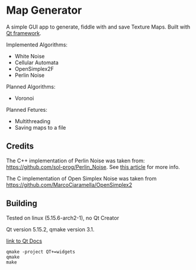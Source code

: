 # Map Generator

A simple GUI app to generate, fiddle with and save Texture Maps.
Built with [Qt framework](https://qt.io).

Implemented Algorithms:

- White Noise
- Cellular Automata
- OpenSimplex2F
- Perlin Noise

Planned Algorithms:

- Voronoi

Planned Fetures:

- Multithreading
- Saving maps to a file

## Credits

The C++ implementation of Perlin Noise was taken from: https://github.com/sol-prog/Perlin_Noise.
See [this article](https://solarianprogrammer.com/2012/07/18/perlin-noise-cpp-11/) for more info.

The C implementation of Open Simplex Noise was taken from https://github.com/MarcoCiaramella/OpenSimplex2

## Building

Tested on linux (5.15.6-arch2-1), no Qt Creator

Qt version 5.15.2, qmake version 3.1.

[link to Qt Docs](https://doc.qt.io/qt-5.15/gettingstarted.html)

```
qmake -project QT+=widgets
qmake
make
```
